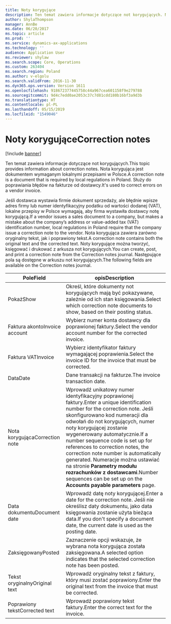 ```yaml
---
title: Noty korygujące
description: Ten temat zawiera informacje dotyczące not korygujących. Nota korygująca jest dokumentem wymaganym lokalnymi przepisami w Polsce. Służy do poprawiania błędów na fakturze od dostawcy.
author: ShylaThompson
manager: AnnBe
ms.date: 06/20/2017
ms.topic: article
ms.prod: ''
ms.service: dynamics-ax-applications
ms.technology: ''
audience: Application User
ms.reviewer: shylaw
ms.search.scope: Core, Operations
ms.custom: 263404
ms.search.region: Poland
ms.author: v-elgolu
ms.search.validFrom: 2016-11-30
ms.dyn365.ops.version: Version 1611
ms.openlocfilehash: 918672377445758c44a967cea601158f9e279788
ms.sourcegitcommit: 9d4c7edd0ae2053c37c7d81cdd180b16bf3a9d3b
ms.translationtype: HT
ms.contentlocale: pl-PL
ms.lasthandoff: 05/15/2019
ms.locfileid: "1549046"
---
```

# <a name="correction-notes"></a><span data-ttu-id="30c98-105">Noty korygujące</span><span class="sxs-lookup"><span data-stu-id="30c98-105">Correction notes</span></span>

[!include [banner](../includes/banner.md)]

<span data-ttu-id="30c98-106">Ten temat zawiera informacje dotyczące not korygujących.</span><span class="sxs-lookup"><span data-stu-id="30c98-106">This topic provides information about correction notes.</span></span> <span data-ttu-id="30c98-107">Nota korygująca jest dokumentem wymaganym lokalnymi przepisami w Polsce.</span><span class="sxs-lookup"><span data-stu-id="30c98-107">A correction note is a document that is required by local regulations in Poland.</span></span> <span data-ttu-id="30c98-108">Służy do poprawiania błędów na fakturze od dostawcy.</span><span class="sxs-lookup"><span data-stu-id="30c98-108">It's used to correct errors on a vendor invoice.</span></span> 

<span data-ttu-id="30c98-109">Jeśli dostawca wystawia firmie dokument sprzedaży, ale błędnie wpisze adres firmy lub numer identyfikacyjny podatku od wartości dodanej (VAT), lokalne przepisy w Polsce wymagają, aby firma wystawiła dostawcy notę korygującą.</span><span class="sxs-lookup"><span data-stu-id="30c98-109">If a vendor issues a sales document to a company, but makes a mistake about the company’s address or value-added tax (VAT) identification number, local regulations in Poland require that the company issue a correction note to the vendor.</span></span> <span data-ttu-id="30c98-110">Nota korygująca zawiera zarówno oryginalny tekst, jak i poprawiony tekst.</span><span class="sxs-lookup"><span data-stu-id="30c98-110">A correction note contains both the original text and the corrected text.</span></span> <span data-ttu-id="30c98-111">Noty korygujące można tworzyć, księgować i drukować z arkusza not korygujących.</span><span class="sxs-lookup"><span data-stu-id="30c98-111">You can create, post, and print a correction note from the Correction notes journal.</span></span> <span data-ttu-id="30c98-112">Następujące pola są dostępne w arkuszu not korygujących.</span><span class="sxs-lookup"><span data-stu-id="30c98-112">The following fields are available on the Correction notes journal.</span></span>

| <span data-ttu-id="30c98-113">Pole</span><span class="sxs-lookup"><span data-stu-id="30c98-113">Field</span></span>           | <span data-ttu-id="30c98-114">opis</span><span class="sxs-lookup"><span data-stu-id="30c98-114">Description</span></span>                                                                                                                                                                                                                                                              |
|-----------------|--------------------------------------------------------------------------------------------------------------------------------------------------------------------------------------------------------------------------------------------------------------------------|
| <span data-ttu-id="30c98-115">Pokaż</span><span class="sxs-lookup"><span data-stu-id="30c98-115">Show</span></span>            | <span data-ttu-id="30c98-116">Określ, które dokumenty not korygujących mają być pokazywane, zależnie od ich stan księgowania.</span><span class="sxs-lookup"><span data-stu-id="30c98-116">Select which correction note documents to show, based on their posting status.</span></span>                                                                                                                                                                                           |
| <span data-ttu-id="30c98-117">Faktura akonto</span><span class="sxs-lookup"><span data-stu-id="30c98-117">Invoice account</span></span> | <span data-ttu-id="30c98-118">Wybierz numer konta dostawcy dla poprawionej faktury.</span><span class="sxs-lookup"><span data-stu-id="30c98-118">Select the vendor account number for the corrected invoice.</span></span>                                                                                                                                                                                                              |
| <span data-ttu-id="30c98-119">Faktura VAT</span><span class="sxs-lookup"><span data-stu-id="30c98-119">Invoice</span></span>         | <span data-ttu-id="30c98-120">Wybierz identyfikator faktury wymagającej poprawienia.</span><span class="sxs-lookup"><span data-stu-id="30c98-120">Select the invoice ID for the invoice that must be corrected.</span></span>                                                                                                                                                                                                            |
| <span data-ttu-id="30c98-121">Data</span><span class="sxs-lookup"><span data-stu-id="30c98-121">Date</span></span>            | <span data-ttu-id="30c98-122">Dane transakcji na fakturze.</span><span class="sxs-lookup"><span data-stu-id="30c98-122">The invoice transaction date.</span></span>                                                                                                                                                                                                                                            |
| <span data-ttu-id="30c98-123">Nota korygująca</span><span class="sxs-lookup"><span data-stu-id="30c98-123">Correction note</span></span> | <span data-ttu-id="30c98-124">Wprowadź unikatowy numer identyfikacyjny poprawionej faktury.</span><span class="sxs-lookup"><span data-stu-id="30c98-124">Enter a unique identification number for the correction note.</span></span> <span data-ttu-id="30c98-125">Jeśli skonfigurowano kod numeracji dla odwołań do not korygujących, numer noty korygującej zostanie wygenerowany automatycznie.</span><span class="sxs-lookup"><span data-stu-id="30c98-125">If a number sequence code is set up for references to correction notes, the correction note number is automatically generated.</span></span> <span data-ttu-id="30c98-126">Numeracje można ustawiać na stronie **Parametry modułu rozrachunków z dostawcami**.</span><span class="sxs-lookup"><span data-stu-id="30c98-126">Number sequences can be set up on the **Accounts payable parameters** page.</span></span> |
| <span data-ttu-id="30c98-127">Data dokumentu</span><span class="sxs-lookup"><span data-stu-id="30c98-127">Document date</span></span>   | <span data-ttu-id="30c98-128">Wprowadź datę noty korygującej.</span><span class="sxs-lookup"><span data-stu-id="30c98-128">Enter a date for the correction note.</span></span> <span data-ttu-id="30c98-129">Jeśli nie określisz daty dokumentu, jako data księgowania zostanie użyta bieżąca data.</span><span class="sxs-lookup"><span data-stu-id="30c98-129">If you don't specify a document date, the current date is used as the posting date.</span></span>                                                                                                                                                |
| <span data-ttu-id="30c98-130">Zaksięgowany</span><span class="sxs-lookup"><span data-stu-id="30c98-130">Posted</span></span>          | <span data-ttu-id="30c98-131">Zaznaczenie opcji wskazuje, że wybrana nota korygująca została zaksięgowana.</span><span class="sxs-lookup"><span data-stu-id="30c98-131">A selected option indicates that the selected correction note has been posted.</span></span>                                                                                                                                                                                           |
| <span data-ttu-id="30c98-132">Tekst oryginalny</span><span class="sxs-lookup"><span data-stu-id="30c98-132">Original text</span></span>   | <span data-ttu-id="30c98-133">Wprowadź oryginalny tekst z faktury, który musi zostać poprawiony.</span><span class="sxs-lookup"><span data-stu-id="30c98-133">Enter the original text from the invoice that must be corrected.</span></span>                                                                                                                                                                                                         |
| <span data-ttu-id="30c98-134">Poprawiony tekst</span><span class="sxs-lookup"><span data-stu-id="30c98-134">Corrected text</span></span>  | <span data-ttu-id="30c98-135">Wprowadź poprawiony tekst faktury.</span><span class="sxs-lookup"><span data-stu-id="30c98-135">Enter the correct text for the invoice.</span></span>                                                                                                                                                                                                                                  |





